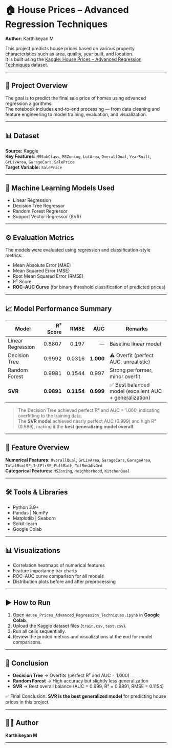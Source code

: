 # 🏠 House Prices – Advanced Regression Techniques

**Author:** Karthikeyan M  

This project predicts house prices based on various property characteristics such as area, quality, year built, and location.  
It is built using the [Kaggle: House Prices – Advanced Regression Techniques](https://www.kaggle.com/c/house-prices-advanced-regression-techniques) dataset.

---

## 🚀 Project Overview
The goal is to predict the final sale price of homes using advanced regression algorithms.  
The notebook includes end-to-end processing — from data cleaning and feature engineering to model training, evaluation, and visualization.

---

## 📊 Dataset
**Source:** Kaggle  
**Key Features:** `MSSubClass`, `MSZoning`, `LotArea`, `OverallQual`, `YearBuilt`, `GrLivArea`, `GarageCars`, `SalePrice`  
**Target Variable:** `SalePrice`

---

## 🧠 Machine Learning Models Used
- Linear Regression  
- Decision Tree Regressor  
- Random Forest Regressor  
- Support Vector Regressor (SVR)

---

## ⚙️ Evaluation Metrics
The models were evaluated using regression and classification-style metrics:

- Mean Absolute Error (MAE)
- Mean Squared Error (MSE)
- Root Mean Squared Error (RMSE)
- R² Score
- **ROC–AUC Curve** (for binary threshold classification of predicted prices)

---

## 📈 Model Performance Summary

| Model | R² Score | RMSE | AUC | Remarks |
|-------|----------:|------:|-----:|---------|
| Linear Regression | 0.8807 | 0.197 | — | Baseline linear model |
| Decision Tree | 0.9992 | 0.0316 | **1.000** | ⚠️ Overfit (perfect AUC, unrealistic) |
| Random Forest | 0.9981 | 0.1544 | 0.997 | Strong performer, minor overfit |
| **SVR** | **0.9891** | **0.1154** | **0.999** | ✅ Best balanced model (excellent AUC + generalization) |

> The Decision Tree achieved perfect R² and AUC = 1.000, indicating overfitting to the training data.  
> The **SVR model** achieved nearly perfect AUC (0.999) and high R² (0.989), making it the **best generalizing model overall**.

---

## 🧩 Feature Overview
**Numerical Features:** `OverallQual`, `GrLivArea`, `GarageCars`, `GarageArea`, `TotalBsmtSF`, `1stFlrSF`, `FullBath`, `TotRmsAbvGrd`  
**Categorical Features:** `MSZoning`, `Neighborhood`, `KitchenQual`

---

## 🛠️ Tools & Libraries
- Python 3.9+  
- Pandas | NumPy  
- Matplotlib | Seaborn  
- Scikit-learn  
- Google Colab

---

## 📊 Visualizations
- Correlation heatmaps of numerical features  
- Feature importance bar charts  
- ROC–AUC curve comparison for all models  
- Distribution plots before and after preprocessing  

---

## ▶️ How to Run
1. Open `House_Prices_Advanced_Regression_Techniques.ipynb` in **Google Colab**.  
2. Upload the Kaggle dataset files (`train.csv`, `test.csv`).  
3. Run all cells sequentially.  
4. Review the printed metrics and visualizations at the end for model comparisons.

---

## 🧾 Conclusion
- **Decision Tree** → Overfits (perfect R² and AUC = 1.000)  
- **Random Forest** → High accuracy but slightly less generalization  
- **SVR** → Best overall balance (AUC = 0.999, R² = 0.9891, RMSE = 0.1154)

✅ Final Conclusion: **SVR is the best generalized model** for predicting house prices in this project.

---

## 👨‍💻 Author
**Karthikeyan M**

---

